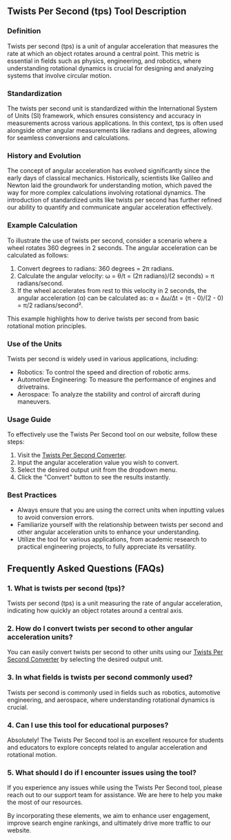 ## Twists Per Second (tps) Tool Description

### Definition
Twists per second (tps) is a unit of angular acceleration that measures the rate at which an object rotates around a central point. This metric is essential in fields such as physics, engineering, and robotics, where understanding rotational dynamics is crucial for designing and analyzing systems that involve circular motion.

### Standardization
The twists per second unit is standardized within the International System of Units (SI) framework, which ensures consistency and accuracy in measurements across various applications. In this context, tps is often used alongside other angular measurements like radians and degrees, allowing for seamless conversions and calculations.

### History and Evolution
The concept of angular acceleration has evolved significantly since the early days of classical mechanics. Historically, scientists like Galileo and Newton laid the groundwork for understanding motion, which paved the way for more complex calculations involving rotational dynamics. The introduction of standardized units like twists per second has further refined our ability to quantify and communicate angular acceleration effectively.

### Example Calculation
To illustrate the use of twists per second, consider a scenario where a wheel rotates 360 degrees in 2 seconds. The angular acceleration can be calculated as follows:

1. Convert degrees to radians: 360 degrees = 2π radians.
2. Calculate the angular velocity: ω = θ/t = (2π radians)/(2 seconds) = π radians/second.
3. If the wheel accelerates from rest to this velocity in 2 seconds, the angular acceleration (α) can be calculated as:
   α = Δω/Δt = (π - 0)/(2 - 0) = π/2 radians/second².

This example highlights how to derive twists per second from basic rotational motion principles.

### Use of the Units
Twists per second is widely used in various applications, including:
- Robotics: To control the speed and direction of robotic arms.
- Automotive Engineering: To measure the performance of engines and drivetrains.
- Aerospace: To analyze the stability and control of aircraft during maneuvers.

### Usage Guide
To effectively use the Twists Per Second tool on our website, follow these steps:
1. Visit the [Twists Per Second Converter](https://www.inayam.co/unit-converter/angular_acceleration).
2. Input the angular acceleration value you wish to convert.
3. Select the desired output unit from the dropdown menu.
4. Click the "Convert" button to see the results instantly.

### Best Practices
- Always ensure that you are using the correct units when inputting values to avoid conversion errors.
- Familiarize yourself with the relationship between twists per second and other angular acceleration units to enhance your understanding.
- Utilize the tool for various applications, from academic research to practical engineering projects, to fully appreciate its versatility.

## Frequently Asked Questions (FAQs)

### 1. What is twists per second (tps)?
Twists per second (tps) is a unit measuring the rate of angular acceleration, indicating how quickly an object rotates around a central axis.

### 2. How do I convert twists per second to other angular acceleration units?
You can easily convert twists per second to other units using our [Twists Per Second Converter](https://www.inayam.co/unit-converter/angular_acceleration) by selecting the desired output unit.

### 3. In what fields is twists per second commonly used?
Twists per second is commonly used in fields such as robotics, automotive engineering, and aerospace, where understanding rotational dynamics is crucial.

### 4. Can I use this tool for educational purposes?
Absolutely! The Twists Per Second tool is an excellent resource for students and educators to explore concepts related to angular acceleration and rotational motion.

### 5. What should I do if I encounter issues using the tool?
If you experience any issues while using the Twists Per Second tool, please reach out to our support team for assistance. We are here to help you make the most of our resources. 

By incorporating these elements, we aim to enhance user engagement, improve search engine rankings, and ultimately drive more traffic to our website.